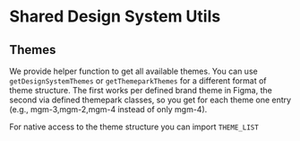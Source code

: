 # Shared Design System Utils

## Themes

We provide helper function to get all available themes.
You can use `getDesignSystemThemes` or `getThemeparkThemes` for
a different format of theme structure. The first works per
defined brand theme in Figma, the second via defined themepark classes,
so you get for each theme one entry (e.g., mgm-3,mgm-2,mgm-4 instead of only mgm-4).

For native access to the theme structure you can import `THEME_LIST`
